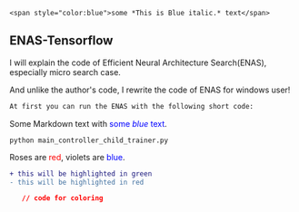 
```
<span style="color:blue">some *This is Blue italic.* text</span>
```
## ENAS-Tensorflow

I will explain the code of Efficient Neural Architecture Search(ENAS), especially micro search case.

And unlike the author's code, I rewrite the code of ENAS  for windows user!

```tex
At first you can run the ENAS with the following short code:
```
Some Markdown text with <span style="color:blue">some *blue* text</span>.
```
python main_controller_child_trainer.py
```
Roses are <span style="color:red">red</span>, violets are <span style="color:blue">blue</span>.

```diff
+ this will be highlighted in green
- this will be highlighted in red
```


```json
   // code for coloring
```
